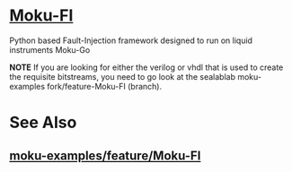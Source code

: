 # [Moku-FI](https://github.com/sealablab/Moku-FI-Py)
Python based Fault-Injection framework designed to run on liquid instruments Moku-Go

**NOTE** If you are looking for either the verilog or vhdl that is used to create the requisite bitstreams, you need to go look at the sealablab moku-examples fork/feature-Moku-FI (branch). 

# See Also
## [moku-examples/feature/Moku-FI](https://github.com/sealablab/moku-examples/tree/feature/MFI/mcc/Moku-FI)
